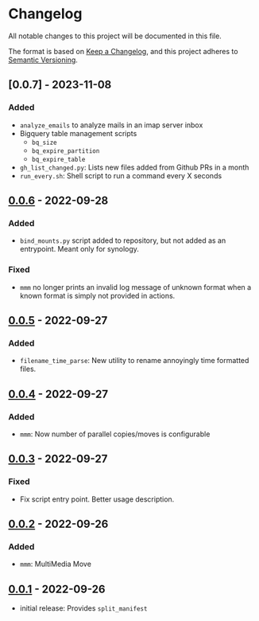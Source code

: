 # Changelog

All notable changes to this project will be documented in this file.

The format is based on [Keep a Changelog],
and this project adheres to [Semantic Versioning].

## [0.0.7] - 2023-11-08

### Added

- `analyze_emails` to analyze mails in an imap server inbox
- Bigquery table management scripts
  - `bq_size`
  - `bq_expire_partition`
  - `bq_expire_table`
- `gh_list_changed.py`: Lists new files added from Github PRs in a month
- `run_every.sh`: Shell script to run a command every X seconds

## [0.0.6] - 2022-09-28

### Added

- `bind_mounts.py` script added to repository, but not added as an entrypoint.
  Meant only for synology.

### Fixed

- `mmm` no longer prints an invalid log message of unknown format when a known
  format is simply not provided in actions.

## [0.0.5] - 2022-09-27

### Added

- `filename_time_parse`: New utility to rename annoyingly time formatted files.

## [0.0.4] - 2022-09-27

### Added

- `mmm`: Now number of parallel copies/moves is configurable

## [0.0.3] - 2022-09-27

### Fixed

- Fix script entry point. Better usage description.

## [0.0.2] - 2022-09-26

### Added

- `mmm`: MultiMedia Move

## [0.0.1] - 2022-09-26

- initial release: Provides `split_manifest`

<!-- Links -->
[keep a changelog]: https://keepachangelog.com/en/1.0.0/
[semantic versioning]: https://semver.org/spec/v2.0.0.html

<!-- Versions -->
[0.0.6]: https://github.com/sandipb/everyday-scripts/compare/v0.0.5..v0.0.6
[0.0.5]: https://github.com/sandipb/everyday-scripts/compare/v0.0.4..v0.0.5
[0.0.4]: https://github.com/sandipb/everyday-scripts/compare/v0.0.3..v0.0.4
[0.0.3]: https://github.com/sandipb/everyday-scripts/compare/v0.0.2..v0.0.3
[0.0.2]: https://github.com/sandipb/everyday-scripts/compare/v0.0.1..v0.0.2
[0.0.1]: https://github.com/sandipb/everyday-scripts/releases/tag/v0.0.1
